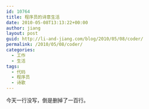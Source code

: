 ```yaml
---
id: 10764
title: 程序员的诗意生活
date: 2010-05-08T13:13:22+00:00
author: jiang
layout: post
guid: http://li-and-jiang.com/blog/2010/05/08/coder/
permalink: /2010/05/08/coder/
categories:
  - 工作
  - 生活
tags:
  - 代码
  - 程序员
  - 诗歌
---
```

今天一行没写，倒是删掉了一百行。